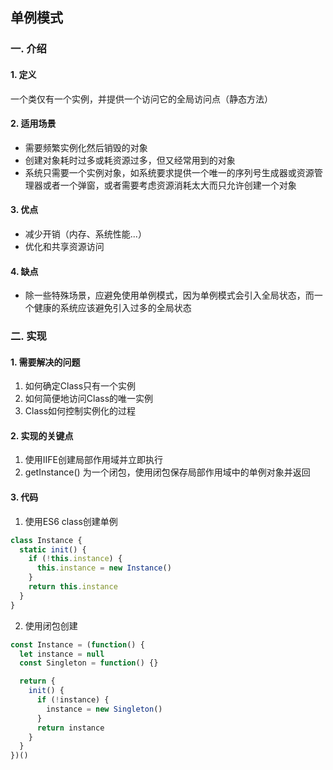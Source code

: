 ## 单例模式

### 一. 介绍
#### 1. 定义
一个类仅有一个实例，并提供一个访问它的全局访问点（静态方法）

#### 2. 适用场景
* 需要频繁实例化然后销毁的对象
* 创建对象耗时过多或耗资源过多，但又经常用到的对象
* 系统只需要一个实例对象，如系统要求提供一个唯一的序列号生成器或资源管理器或者一个弹窗，或者需要考虑资源消耗太大而只允许创建一个对象

#### 3. 优点
* 减少开销（内存、系统性能...）
* 优化和共享资源访问

#### 4. 缺点
* 除一些特殊场景，应避免使用单例模式，因为单例模式会引入全局状态，而一个健康的系统应该避免引入过多的全局状态

### 二. 实现
#### 1. 需要解决的问题
1. 如何确定Class只有一个实例
2. 如何简便地访问Class的唯一实例
3. Class如何控制实例化的过程

#### 2. 实现的关键点
1. 使用IIFE创建局部作用域并立即执行
2. getInstance() 为一个闭包，使用闭包保存局部作用域中的单例对象并返回

#### 3. 代码
1. 使用ES6 class创建单例
```js
class Instance {
  static init() {
    if (!this.instance) {
      this.instance = new Instance()
    }
    return this.instance
  }
}
```

2. 使用闭包创建
```js
const Instance = (function() {
  let instance = null
  const Singleton = function() {}

  return {
    init() {
      if (!instance) {
        instance = new Singleton()
      }
      return instance
    }
  }
})()
```

